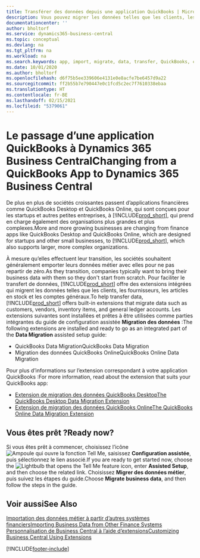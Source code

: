 ```yaml
---
title: Transférer des données depuis une application QuickBooks | Microsoft Docs
description: Vous pouvez migrer les données telles que les clients, les fournisseurs, les articles en stock et les comptes généraux des applications QuickBooks vers Business Central.
documentationcenter: ''
author: bholtorf
ms.service: dynamics365-business-central
ms.topic: conceptual
ms.devlang: na
ms.tgt_pltfrm: na
ms.workload: na
ms.search.keywords: app, import, migrate, data, transfer, QuickBooks, customize
ms.date: 10/01/2020
ms.author: bholtorf
ms.openlocfilehash: d6f75b5ee339606e4131e0e8acfe7be6457d9a22
ms.sourcegitcommit: ff2b55b7e790447e0c1fcd5c2ec7f7610338ebaa
ms.translationtype: HT
ms.contentlocale: fr-BE
ms.lasthandoff: 02/15/2021
ms.locfileid: "5379061"
---
```

# <a name="changing-from-a-quickbooks-app-to-dynamics-365-business-central"></a><span data-ttu-id="96068-103">Le passage d’une application QuickBooks à Dynamics 365 Business Central</span><span class="sxs-lookup"><span data-stu-id="96068-103">Changing from a QuickBooks App to Dynamics 365 Business Central</span></span>
<span data-ttu-id="96068-104">De plus en plus de sociétés croissantes passent d’applications financières comme QuickBooks Desktop et QuickBooks Online, qui sont conçues pour les startups et autres petites entreprises, à [!INCLUDE[prod_short](includes/prod_short.md)], qui prend en charge également des organisations plus grandes et plus complexes.</span><span class="sxs-lookup"><span data-stu-id="96068-104">More and more growing businesses are changing from finance apps like QuickBooks Desktop and QuickBooks Online, which are designed for startups and other small businesses, to [!INCLUDE[prod_short](includes/prod_short.md)], which also supports larger, more complex organizations.</span></span> 

<span data-ttu-id="96068-105">À mesure qu’elles effectuent leur transition, les sociétés souhaitent généralement emporter leurs données métier avec elles pour ne pas repartir de zéro.</span><span class="sxs-lookup"><span data-stu-id="96068-105">As they transition, companies typically want to bring their business data with them so they don't start from scratch.</span></span> <span data-ttu-id="96068-106">Pour faciliter le transfert de données, [!INCLUDE[prod_short](includes/prod_short.md)] offre des extensions intégrées qui migrent les données telles que les clients, les fournisseurs, les articles en stock et les comptes généraux.</span><span class="sxs-lookup"><span data-stu-id="96068-106">To help transfer data, [!INCLUDE[prod_short](includes/prod_short.md)] offers built-in extensions that migrate data such as customers, vendors, inventory items, and general ledger accounts.</span></span> <span data-ttu-id="96068-107">Les extensions suivantes sont installées et prêtes à être utilisées comme parties intégrantes du guide de configuration assistée **Migration des données** :</span><span class="sxs-lookup"><span data-stu-id="96068-107">The following extensions are installed and ready to go as an integrated part of the **Data Migration** assisted setup guide:</span></span>

* <span data-ttu-id="96068-108">QuickBooks Data Migration</span><span class="sxs-lookup"><span data-stu-id="96068-108">QuickBooks Data Migration</span></span> 
* <span data-ttu-id="96068-109">Migration des données QuickBooks Online</span><span class="sxs-lookup"><span data-stu-id="96068-109">QuickBooks Online Data Migration</span></span>

<span data-ttu-id="96068-110">Pour plus d’informations sur l’extension correspondant à votre application QuickBooks :</span><span class="sxs-lookup"><span data-stu-id="96068-110">For more information, read about the extension that suits your QuickBooks app:</span></span>   

* [<span data-ttu-id="96068-111">Extension de migration des données QuickBooks Desktop</span><span class="sxs-lookup"><span data-stu-id="96068-111">The QuickBooks Desktop Data Migration Extension</span></span>](ui-extensions-quickbooks-data-migration.md)
* [<span data-ttu-id="96068-112">Extension de migration des données QuickBooks Online</span><span class="sxs-lookup"><span data-stu-id="96068-112">The QuickBooks Online Data Migration Extension</span></span>](ui-extensions-quickbooks-online-data-migration.md)

## <a name="ready-now"></a><span data-ttu-id="96068-113">Vous êtes prêt ?</span><span class="sxs-lookup"><span data-stu-id="96068-113">Ready now?</span></span>
<span data-ttu-id="96068-114">Si vous êtes prêt à commencer, choisissez l’icône ![Ampoule qui ouvre la fonction Tell Me](media/ui-search/search_small.png "Dites-moi ce que vous voulez faire"), saisissez **Configuration assistée**, puis sélectionnez le lien associé.</span><span class="sxs-lookup"><span data-stu-id="96068-114">If you are ready to get started now, choose the ![Lightbulb that opens the Tell Me feature](media/ui-search/search_small.png "Tell me what you want to do") icon, enter **Assisted Setup**, and then choose the related link.</span></span> <span data-ttu-id="96068-115">Choisissez **Migrer des données métier**, puis suivez les étapes du guide.</span><span class="sxs-lookup"><span data-stu-id="96068-115">Choose **Migrate business data**, and then follow the steps in the guide.</span></span>

## <a name="see-also"></a><span data-ttu-id="96068-116">Voir aussi</span><span class="sxs-lookup"><span data-stu-id="96068-116">See Also</span></span>
[<span data-ttu-id="96068-117">Importation des données métier à partir d’autres systèmes financiers</span><span class="sxs-lookup"><span data-stu-id="96068-117">Importing Business Data from Other Finance Systems</span></span>](across-import-data-configuration-packages.md)  
[<span data-ttu-id="96068-118">Personnalisation de Business Central à l’aide d’extensions</span><span class="sxs-lookup"><span data-stu-id="96068-118">Customizing Business Central Using Extensions</span></span>](ui-extensions.md)   


[!INCLUDE[footer-include](includes/footer-banner.md)]